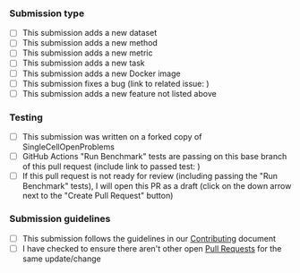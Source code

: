 <!-- You can erase any parts of this template not applicable to your Pull Request. -->

### Submission type

* [ ] This submission adds a new dataset
* [ ] This submission adds a new method
* [ ] This submission adds a new metric
* [ ] This submission adds a new task
* [ ] This submission adds a new Docker image
* [ ] This submission fixes a bug (link to related issue: )
* [ ] This submission adds a new feature not listed above

### Testing

* [ ] This submission was written on a forked copy of SingleCellOpenProblems
* [ ] GitHub Actions "Run Benchmark" tests are passing on this base branch of this pull request (include link to passed test: )
* [ ] If this pull request is not ready for review (including passing the "Run Benchmark" tests), I will open this PR as a draft (click on the down arrow next to the "Create Pull Request" button)

### Submission guidelines

* [ ] This submission follows the guidelines in our [Contributing](../blob/master/CONTRIBUTING.md) document
* [ ] I have checked to ensure there aren't other open [Pull Requests](../pulls) for the same update/change
